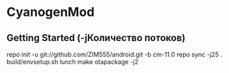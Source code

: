 CyanogenMod
===========
Getting Started (-jКоличество потоков)
---------------
repo init -u git://github.com/ZIM555/android.git -b cm-11.0
repo sync -j25 
. build/envsetup.sh
lunch
make otapackage -j2
